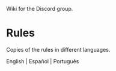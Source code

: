 Wiki for the Discord group.

# Rules
Copies of the rules in different languages.

English | Español | Português

